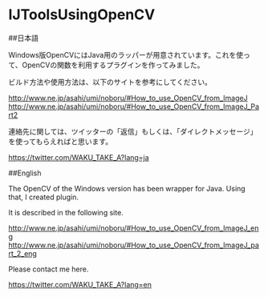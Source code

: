 # IJToolsUsingOpenCV

##日本語

Windows版OpenCVにはJava用のラッパーが用意されています。これを使って、OpenCVの関数を利用するプラグインを作ってみました。

ビルド方法や使用方法は、以下のサイトを参考にしてください。

http://www.ne.jp/asahi/umi/noboru/#How_to_use_OpenCV_from_ImageJ  
http://www.ne.jp/asahi/umi/noboru/#How_to_use_OpenCV_from_ImageJ_Part2

連絡先に関しては、ツイッターの「返信」もしくは、「ダイレクトメッセージ」を使ってもらえればと思います。

https://twitter.com/WAKU_TAKE_A?lang=ja


##English

The OpenCV of the Windows version has been wrapper for Java. Using that, I created plugin.

It is described in the following site.

http://www.ne.jp/asahi/umi/noboru/#How_to_use_OpenCV_from_ImageJ_eng  
http://www.ne.jp/asahi/umi/noboru/#How_to_use_OpenCV_from_ImageJ_part_2_eng

Please contact me here.

https://twitter.com/WAKU_TAKE_A?lang=en
